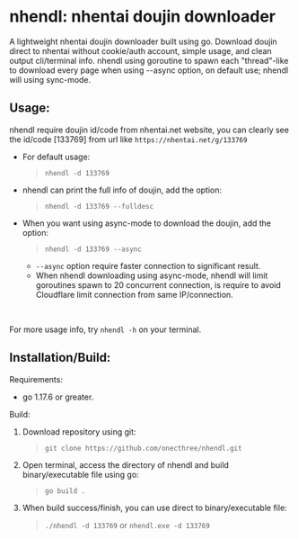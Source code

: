 # nhendl: nhentai doujin downloader
A lightweight nhentai doujin downloader built using go. Download doujin direct to nhentai without cookie/auth account, simple usage, and clean output cli/terminal info. nhendl using goroutine to spawn each "thread"-like to download every page when using --async option, on default use; nhendl will using sync-mode.

## Usage:
nhendl require doujin id/code from nhentai.net website, you can clearly see the id/code [133769] from url like `https://nhentai.net/g/133769`
<br>
- For default usage:
  > `nhendl -d 133769`
- nhendl can print the full info of doujin, add the option:
  > `nhendl -d 133769 --fulldesc`
- When you want using async-mode to download the doujin, add the option:
  > `nhendl -d 133769 --async`
  - `--async` option require faster connection to significant result.
  - When nhendl downloading using async-mode, nhendl will limit goroutines spawn to 20 concurrent connection, is require to avoid Cloudflare limit connection from same IP/connection.
<br>

For more usage info, try `nhendl -h` on your terminal.

## Installation/Build:
Requirements:
- go 1.17.6 or greater.

Build:
1. Download repository using git:
    > `git clone https://github.com/onecthree/nhendl.git`
2. Open terminal, access the directory of nhendl and build binary/executable file using go:
    > `go build .`
3. When build success/finish, you can use direct to binary/executable file:
    > `./nhendl -d 133769`
    or
    > `nhendl.exe -d 133769`
